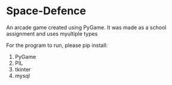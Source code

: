 # Space-Defence
An arcade game created using PyGame.
It was made as a school assignment and uses myultiple types

For the program to run, please pip install:
1. PyGame
2. PIL
3. tkinter
4. mysql
